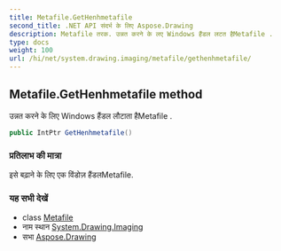 ```yaml
---
title: Metafile.GetHenhmetafile
second_title: .NET API संदर्भ के लिए Aspose.Drawing
description: Metafile तरक. उन्नत करने के लए Windows हैंडल लटत हैMetafile .
type: docs
weight: 100
url: /hi/net/system.drawing.imaging/metafile/gethenhmetafile/
---
```

## Metafile.GetHenhmetafile method

उन्नत करने के लिए Windows हैंडल लौटाता हैMetafile .

```csharp
public IntPtr GetHenhmetafile()
```

### प्रतिलाभ की मात्रा

इसे बढ़ाने के लिए एक विंडोज़ हैंडलMetafile.

### यह सभी देखें

* class [Metafile](../)
* नाम स्थान [System.Drawing.Imaging](../../metafile/)
* सभा [Aspose.Drawing](../../../)


